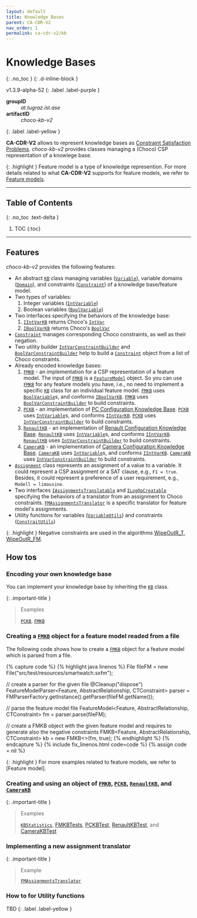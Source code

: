 ```yaml
---
layout: default
title: Knowledge Bases
parent: CA-CDR-V2
nav_order: 1
permalink: ca-cdr-v2/kb
---
```


# Knowledge Bases
{: .no_toc }
{: .d-inline-block }

v1.3.9-alpha-52
{: .label .label-purple }

<dl style="width:400px;">
    <dt><strong>groupID</strong></dt>
    <dd><em>at.tugraz.ist.ase</em></dd>
    <dt><strong>artifactID</strong></dt>
    <dd><em>choco-kb-v2</em></dd>
</dl>{: .label .label-yellow }

**CA-CDR-V2** allows to represent knowledge bases as [Constraint Satisfaction Problems].
_choco-kb-v2_ provides classes managing a (Choco) CSP representation of a knowlege base.

{: .highlight }
Feature model is a type of knowledge represention.
For more details related to what **CA-CDR-V2** supports for feature models, we refer to [Feature models].

---

## Table of Contents
{: .no_toc .text-delta }

1. TOC
{:toc}

---

## Features

_choco-kb-v2_ provides the following features:

- An abstract [`KB`] class managing variables ([`Variable`]), variable domains ([`Domain`]), and constraints ([`Constraint`]) of a knowledge base/feature model.
- Two types of variables:
    1. Integer variables ([`IntVariable`])
    2. Boolean variables ([`BoolVariable`])
- Two interfaces specifying the behaviors of the knowledge base:
    1. [`IIntVarKB`] returns Choco's [`IntVar`]
    2. [`IBoolVarKB`] returns Choco's [`BoolVar`]
- [`Constraint`] manages corresponding Choco constraints, as well as their negation.
- Two utility builder [`IntVarConstraintBuilder`] and [`BoolVarConstraintBuilder`] help to build a [`Constraint`] object from a list of Choco constraints.
- Already encoded knowledge bases:
    1. [`FMKB`] - an implementation for a CSP representation of a feature model.
    The input of [`FMKB`] is a [`FeatureModel`] object.
    So you can use [`FMKB`] for any feature models you have, i.e., no need to implement a specific [`KB`] class for an individual feature model.
    [`FMKB`] uses [`BoolVariable`]s, and conforms [`IBoolVarKB`]. [`FMKB`] uses [`BoolVarConstraintBuilder`] to build constraints.
    2. [`PCKB`] - an implementation of [PC Configuration Knowledge Base].
    [`PCKB`] uses [`IntVariable`]s, and conforms [`IIntVarKB`]. [`PCKB`] uses [`IntVarConstraintBuilder`] to build constraints.
    3. [`RenaultKB`] - an implementation of [Renault Configuration Knowledge Base].
    [`RenaultKB`] uses [`IntVariable`]s, and conforms [`IIntVarKB`]. [`RenaultKB`] uses [`IntVarConstraintBuilder`] to build constraints.
    4. [`CameraKB`] - an implementation of [Camera Configuration Knowledge Base].
    [`CameraKB`] uses [`IntVariable`]s, and conforms [`IIntVarKB`]. [`CameraKB`] uses [`IntVarConstraintBuilder`] to build constraints.
- [`Assignment`] class represents an assignment of a value to a variable.
It could represent a CSP assignment or a SAT clause, e.g., `F1 = true`.
Besides, it could represent a preference of a user requirement, e.g., `Modell = limousine`.
- Two interfaces [`IAssignmentsTranslatable`] and [`ILogOpCreatable`] specifying the behaviors of a translator from an assignment to Choco constraints.
[`FMAssignmentsTranslator`] is a specific translator for feature model's assignments.
- Utility functions for variables ([`VariableUtils`]) and constraints ([`ConstraitUtils`])

{: .highlight }
Negative constraints are used in the algorithms [WipeOutR_T](algorithms/wipeoutr_t), [WipeOutR_FM](algorithms/wipeoutr_fm).

## How tos

### Encoding your own knowledge base

You can implement your knowledge base by inheriting the [`KB`] class.

{: .important-title }
> Examples
>
> [`PCKB`], [`FMKB`]

### Creating a [`FMKB`] object for a feature model readed from a file

The following code shows how to create a [`FMKB`] object for a feature model which is parsed from a file.

{% capture code %}
{% highlight java linenos %}
File fileFM = new File("src/test/resources/smartwatch.sxfm");

// create a parser for the given file
@Cleanup("dispose")
FeatureModelParser<Feature, AbstractRelationship<Feature>, CTConstraint>
    parser = FMParserFactory.getInstance().getParser(fileFM.getName());

// parse the feature model file
FeatureModel<Feature, AbstractRelationship<Feature>, CTConstraint>
    fm = parser.parse(fileFM);

// create a FMKB object with the given feature model and requires to generate also the negative constraints
FMKB<Feature, AbstractRelationship<Feature>, CTConstraint>
    kb = new FMKB<>(fm, true);
{% endhighlight %}
{% endcapture %}
{% include fix_linenos.html code=code %}
{% assign code = nil %}

{: .highlight }
For more examples related to feature models, we refer to [Feature model].

### Creating and using an object of [`FMKB`], [`PCKB`], [`RenaultKB`], and [`CameraKB`]

{: .important-title }
> Examples
>
> [`KBStatistics`], [FMKBTests], [PCKBTest], [RenaultKBTest], and [CameraKBTest]

### Implementing a new assignment translator

{: .important-title }
> Example
>
> [`FMAssignmentsTranslator`]

### How to for Utility functions

TBD
{: .label .label-yellow }

<!-- Links -->
[Feature models]: fm
[Constraint Satisfaction Problems]: https://en.wikipedia.org/wiki/Constraint_satisfaction_problem
[PC Configuration Knowledge Base]: https://www.itu.dk/research/cla/externals/clib/
[Renault Configuration Knowledge Base]: https://www.itu.dk/research/cla/externals/clib/
[Camera Configuration Knowledge Base]: https://www.itu.dk/research/cla/externals/clib/
[`KB`]: https://github.com/manleviet/CA-CDR-V2/blob/third_release/chocokb-package/src/main/java/at/tugraz/ist/ase/kb/core/KB.java
[`Variable`]: https://github.com/manleviet/CA-CDR-V2/blob/third_release/chocokb-package/src/main/java/at/tugraz/ist/ase/kb/core/Variable.java
[`IntVariable`]: https://github.com/manleviet/CA-CDR-V2/blob/third_release/chocokb-package/src/main/java/at/tugraz/ist/ase/kb/core/IntVariable.java
[`BoolVariable`]: https://github.com/manleviet/CA-CDR-V2/blob/third_release/chocokb-package/src/main/java/at/tugraz/ist/ase/kb/core/BoolVariable.java
[`IIntVarKB`]: https://github.com/manleviet/CA-CDR-V2/blob/third_release/chocokb-package/src/main/java/at/tugraz/ist/ase/kb/core/IIntVarKB.java
[`IBoolVarKB`]: https://github.com/manleviet/CA-CDR-V2/blob/third_release/chocokb-package/src/main/java/at/tugraz/ist/ase/kb/core/IBoolVarKB.java
[`IntVar`]: https://choco-solver.readthedocs.io/en/latest/2_modelling.html
[`BoolVar`]: https://choco-solver.readthedocs.io/en/latest/2_modelling.html
[`Domain`]: https://github.com/manleviet/CA-CDR-V2/blob/third_release/chocokb-package/src/main/java/at/tugraz/ist/ase/kb/core/Domain.java
[`Constraint`]: https://github.com/manleviet/CA-CDR-V2/blob/third_release/chocokb-package/src/main/java/at/tugraz/ist/ase/kb/core/Constraint.java
[`IntVarConstraintBuilder`]: https://github.com/manleviet/CA-CDR-V2/blob/third_release/chocokb-package/src/main/java/at/tugraz/ist/ase/kb/core/builder/IntVarConstraintBuilder.java
[`BoolVarConstraintBuilder`]: https://github.com/manleviet/CA-CDR-V2/blob/third_release/chocokb-package/src/main/java/at/tugraz/ist/ase/kb/core/builder/BoolVarConstraintBuilder.java
[`Assignment`]: https://github.com/manleviet/CA-CDR-V2/blob/third_release/chocokb-package/src/main/java/at/tugraz/ist/ase/kb/core/Assignment.java
[`FMAssignmentsTranslator`]: https://github.com/manleviet/CA-CDR-V2/blob/third_release/chocokb-package/src/main/java/at/tugraz/ist/ase/kb/core/translator/fm/FMAssignmentsTranslator.java
[`IAssignmentsTranslatable`]: https://github.com/manleviet/CA-CDR-V2/blob/third_release/chocokb-package/src/main/java/at/tugraz/ist/ase/kb/core/translator/IAssignmentsTranslatable.java
[`ILogOpCreatable`]: https://github.com/manleviet/CA-CDR-V2/blob/third_release/chocokb-package/src/main/java/at/tugraz/ist/ase/kb/core/translator/ILogOpCreatable.java
[`VariableUtils`]: https://github.com/manleviet/CA-CDR-V2/blob/third_release/chocokb-package/src/main/java/at/tugraz/ist/ase/common/VariableUtils.java
[`ConstraitUtils`]: https://github.com/manleviet/CA-CDR-V2/blob/third_release/chocokb-package/src/main/java/at/tugraz/ist/ase/common/ConstraintUtils.java
[`FMKB`]: https://github.com/manleviet/CA-CDR-V2/blob/third_release/chocokb-package/src/main/java/at/tugraz/ist/ase/kb/fm/FMKB.java
[`CameraKB`]: https://github.com/manleviet/CA-CDR-V2/blob/third_release/chocokb-package/src/main/java/at/tugraz/ist/ase/kb/camera/CameraKB.java
[`RenaultKB`]: https://github.com/manleviet/CA-CDR-V2/blob/third_release/chocokb-package/src/main/java/at/tugraz/ist/ase/kb/renault/RenaultKB.java
[`PCKB`]: https://github.com/manleviet/CA-CDR-V2/blob/third_release/chocokb-package/src/main/java/at/tugraz/ist/ase/kb/pc/PCKB.java
[`FeatureModel`]: https://github.com/manleviet/CA-CDR-V2/blob/third_release/fm-package/src/main/java/at/tugraz/ist/ase/fm/core/FeatureModel.java
[`KBStatistics`]: https://github.com/manleviet/CA-CDR-V2/blob/third_release/app-KBStatistics/src/main/java/at/tugraz/ist/ase/kb/app/KBStatistics.java
[FMKBTests]: https://github.com/manleviet/CA-CDR-V2/tree/third_release/chocokb-package/src/test/java/at/tugraz/ist/ase/kb/fm
[PCKBTest]: https://github.com/manleviet/CA-CDR-V2/tree/third_release/chocokb-package/src/test/java/at/tugraz/ist/ase/kb/pc
[RenaultKBTest]: https://github.com/manleviet/CA-CDR-V2/blob/third_release/chocokb-package/src/test/java/at/tugraz/ist/ase/kb/renault/RenaultKBTest.java
[CameraKBTest]: https://github.com/manleviet/CA-CDR-V2/blob/third_release/chocokb-package/src/test/java/at/tugraz/ist/ase/kb/camera/CameraKBTest.java